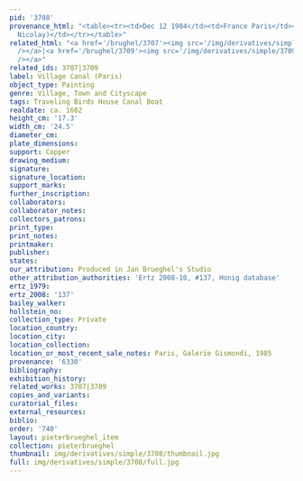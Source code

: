```yaml
---
pid: '3708'
provenance_html: "<table><tr><td>Dec 12 1984</td><td>France Paris</td><td>Drouot (Couturier
  Nicolay)</td></tr></table>"
related_html: "<a href='/brughel/3707'><img src='/img/derivatives/simple/3707/thumbnail.jpg'
  /></a>|<a href='/brughel/3709'><img src='/img/derivatives/simple/3709/thumbnail.jpg'
  /></a>"
related_ids: 3707|3709
label: Village Canal (Paris)
object_type: Painting
genre: Village, Town and Cityscape
tags: Traveling Birds House Canal Boat
realdate: ca. 1602
height_cm: '17.3'
width_cm: '24.5'
diameter_cm: 
plate_dimensions: 
support: Copper
drawing_medium: 
signature: 
signature_location: 
support_marks: 
further_inscription: 
collaborators: 
collaborator_notes: 
collectors_patrons: 
print_type: 
print_notes: 
printmaker: 
publisher: 
states: 
our_attribution: Produced in Jan Brueghel's Studio
other_attribution_authorities: 'Ertz 2008-10, #137, Honig database'
ertz_1979: 
ertz_2008: '137'
bailey_walker: 
hollstein_no: 
collection_type: Private
location_country: 
location_city: 
location_collection: 
location_or_most_recent_sale_notes: Paris, Galerie Gismondi, 1985
provenance: '6330'
bibliography: 
exhibition_history: 
related_works: 3707|3709
copies_and_variants: 
curatorial_files: 
external_resources: 
biblio: 
order: '740'
layout: pieterbrueghel_item
collection: pieterbrueghel
thumbnail: img/derivatives/simple/3708/thumbnail.jpg
full: img/derivatives/simple/3708/full.jpg
---
```

